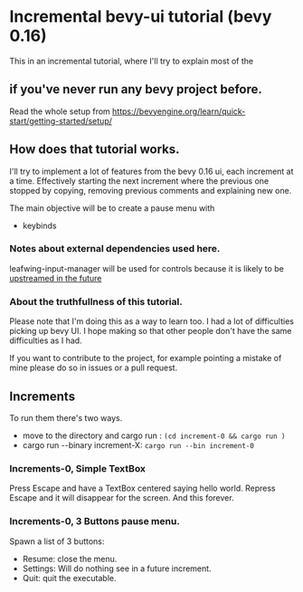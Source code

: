 # Incremental bevy-ui tutorial (bevy 0.16)

This in an incremental tutorial, where I'll try to explain most of the 

## if you've never run any bevy project before.

Read the whole setup from https://bevyengine.org/learn/quick-start/getting-started/setup/

## How does that tutorial works.

I'll try to implement a lot of features from the bevy 0.16 ui, each increment at a time. Effectively starting the next
increment where the previous one stopped by copying, removing previous comments and explaining new one.

The main objective will be to create a pause menu with
- keybinds

### Notes about external dependencies used here.

leafwing-input-manager will be used for controls because it is likely to be 
[upstreamed in the future](https://github.com/bevyengine/bevy/issues/435#issuecomment-1254026314)

### About the truthfullness of this tutorial.

Please note that I'm doing this as a way to learn too.
I had a lot of difficulties picking up bevy UI.
I hope making so that other people don't have
the same difficulties as I had.

If you want to contribute to the project, for example pointing a mistake of mine
please do so in issues or a pull request.


## Increments 

To run them there's two ways.
- move to the directory and cargo run : `(cd increment-0 && cargo run )`
- cargo run --binary increment-X: `cargo run --bin increment-0` 


### Increments-0, Simple TextBox
Press Escape and have a TextBox centered saying hello world. 
Repress Escape and it will disappear for the screen.
And this forever.


### Increments-0, 3 Buttons pause menu.
Spawn a list of 3 buttons:
- Resume: close the menu.
- Settings: Will do nothing see in a future increment.
- Quit: quit the executable.